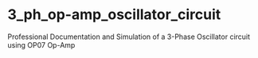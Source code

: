 # 3_ph_op-amp_oscillator_circuit
Professional Documentation and Simulation of a 3-Phase Oscillator circuit using OP07 Op-Amp
